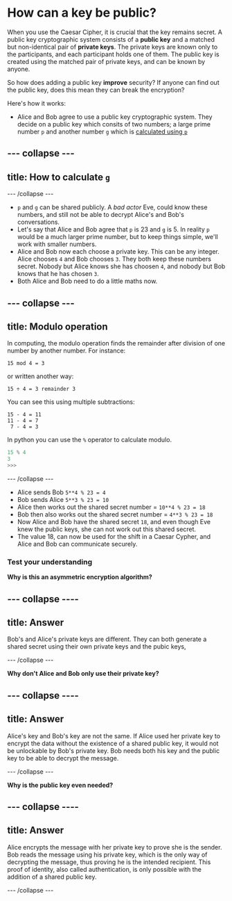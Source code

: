 # How can a key be public?

When you use the Caesar Cipher, it is crucial that the key remains secret. A public key cryptographic system consists of a **public key** and a matched but non-identical pair of **private keys**. The private keys are known only to the participants, and each participant holds one of them. The public key is created using the matched pair of private keys, and can be known by anyone.

So how does adding a public key __improve__ security? If anyone can find out the public key, does this mean they can break the encryption?

Here's how it works:

- Alice and Bob agree to use a public key cryptographic system. They decide on a public key which consits of two numbers; a large prime number `p` and another number `g` which is [calculated using `p`](https://en.wikipedia.org/wiki/Primitive_root_modulo_n)

--- collapse ---
---
title: How to calculate `g`
---

--- /collapse ---

- `p` and `g` can be shared publicly. A *bad actor* Eve, could know these numbers, and still not be able to decrypt Alice's and Bob's conversations.
- Let's say that Alice and Bob agree that `p` is 23 and `g` is 5. In reality `p` would be a much larger prime number, but to keep things simple, we'll work with smaller numbers.
- Alice and Bob now each choose a private key. This can be any integer. Alice chooses `4` and Bob chooses `3`. They both keep these numbers secret. Nobody but Alice knows she has choosen `4`, and nobody but Bob knows that he has chosen `3`.
- Both Alice and Bob need to do a little maths now.

--- collapse ---
---
title: Modulo operation
---
In computing, the modulo operation finds the remainder after division of one number by another number.
For instance:

`15 mod 4 = 3`

or written another way:

`15 ÷ 4 = 3 remainder 3`

You can see this using multiple subtractions:

```
15 - 4 = 11
11 - 4 = 7
 7 - 4 = 3
``` 

In python you can use the `%` operator to calculate modulo.

```python
15 % 4
3
>>>
```
--- /collapse ---

- Alice sends Bob `5**4 % 23 = 4`
- Bob sends Alice `5**3 % 23 = 10`
- Alice then works out the shared secret number = `10**4 % 23 = 18`
- Bob then also works out the shared secret number = `4**3 % 23 = 18`
- Now Alice and Bob have the shared secret `18`, and even though Eve knew the public keys, she can not work out this shared secret.
- The value 18, can now be used for the shift in a Caesar Cypher, and Alice and Bob can communicate securely.


### Test your understanding

**Why is this an asymmetric encryption algorithm?**


--- collapse ----
---
title: Answer
---

Bob's and Alice's private keys are different. They can both generate a shared secret using their own private keys and the pubic keys,

--- /collapse ---

**Why don't Alice and Bob only use their private key?**


--- collapse ----
---
title: Answer
---

Alice's key and Bob's key are not the same. If Alice used her private key to encrypt the data without the existence of a shared public key, it would not be unlockable by Bob's private key. Bob needs both his key and the public key to be able to decrypt the message.

--- /collapse ---

**Why is the public key even needed?**


--- collapse ----
---
title: Answer
---
Alice encrypts the message with her private key to prove she is the sender. Bob reads the message using his private key, which is the only way of decrypting the message, thus proving he is the intended recipient. This proof of identity, also called authentication, is only possible with the addition of a shared public key.

--- /collapse ---
